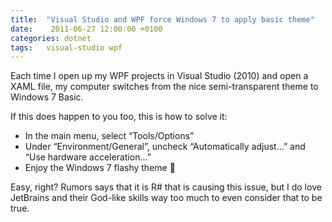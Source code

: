 ```yaml
---
title:  "Visual Studio and WPF force Windows 7 to apply basic theme"
date:    2011-06-27 12:00:00 +0100
categories: dotnet
tags: 	visual-studio wpf
---
```



Each time I open up my WPF projects in Visual Studio (2010) and open a XAML file,
my computer switches from the nice semi-transparent theme to Windows 7 Basic.

If this does happen to you too, this is how to solve it:

- In the main menu, select “Tools/Options”
- Under “Environment/General”, uncheck “Automatically adjust…” and “Use hardware acceleration…”
- Enjoy the Windows 7 flashy theme 🙂

Easy, right? Rumors says that it is R# that is causing this issue, but I do love
JetBrains and their God-like skills way too much to even consider that to be true.